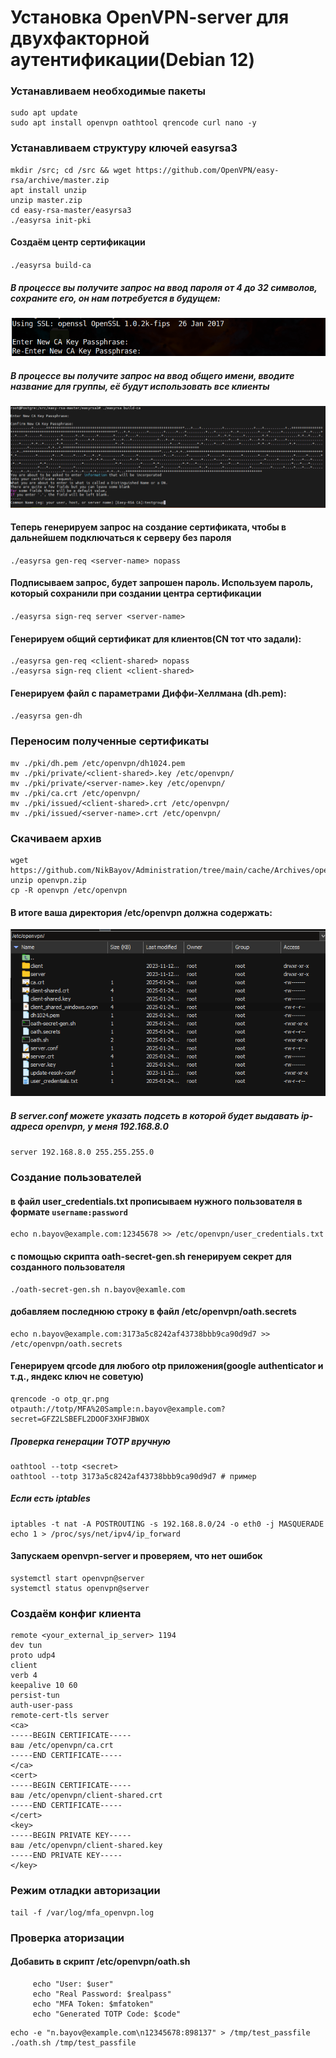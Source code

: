 # Установка OpenVPN-server для двухфакторной аутентификации(Debian 12)

### Устанавливаем необходимые пакеты

```
sudo apt update
sudo apt install openvpn oathtool qrencode curl nano -y
```

### Устанавливаем структуру ключей easyrsa3

```
mkdir /src; cd /src && wget https://github.com/OpenVPN/easy-rsa/archive/master.zip
apt install unzip
unzip master.zip
cd easy-rsa-master/easyrsa3
./easyrsa init-pki
```

#### Создаём центр сертификации
`./easyrsa build-ca`
##### В процессе вы получите запрос на ввод пароля от 4 до 32 символов, сохраните его, он нам потребуется в будущем:
![screenshot](/cache/picture/ca_ovpn.png)
##### В процессе вы получите запрос на ввод общего имени, вводите название для группы, её будут использовать все клиенты
![screenshot](/cache/picture/ca_ovpn1.png)
#### Теперь генерируем запрос на создание сертификата, чтобы в дальнейшем подключаться к серверу без пароля
`./easyrsa gen-req <server-name> nopass`
#### Подписываем запрос, будет запрошен пароль. Используем пароль, который сохранили при создании центра сертификации
`./easyrsa sign-req server <server-name>`
#### Генерируем общий сертификат для клиентов(CN тот что задали):
```
./easyrsa gen-req <client-shared> nopass
./easyrsa sign-req client <client-shared>
```
#### Генерируем файл с параметрами Диффи-Хеллмана (dh.pem):
`./easyrsa gen-dh`
### Переносим полученные сертификаты
```
mv ./pki/dh.pem /etc/openvpn/dh1024.pem
mv ./pki/private/<client-shared>.key /etc/openvpn/
mv ./pki/private/<server-name>.key /etc/openvpn/
mv ./pki/ca.crt /etc/openvpn/
mv ./pki/issued/<client-shared>.crt /etc/openvpn/
mv ./pki/issued/<server-name>.crt /etc/openvpn/
```

### Скачиваем архив 
```
wget https://github.com/NikBayov/Administration/tree/main/cache/Archives/openvpn.zip
unzip openvpn.zip
cp -R openvpn /etc/openvpn
```
#### В итоге ваша директория /etc/openvpn должна содержать:
![screenshot](/cache/picture/etc_ovpn.png)

##### В server.conf можете указать подсеть в которой будет выдавать ip-адреса openvpn, у меня 192.168.8.0 
`server 192.168.8.0 255.255.255.0`

### Создание пользователей

#### в файл user_credentials.txt прописываем нужного пользователя в формате `username:password`
```
echo n.bayov@example.com:12345678 >> /etc/openvpn/user_credentials.txt
```
#### с помощью скрипта oath-secret-gen.sh генерируем секрет для созданного пользователя
```
./oath-secret-gen.sh n.bayov@examle.com
```
#### добавляем последнюю строку в файл /etc/openvpn/oath.secrets
```
echo n.bayov@example.com:3173a5c8242af43738bbb9ca90d9d7 >> /etc/openvpn/oath.secrets
```
#### Генерируем qrcode для любого otp приложения(google authenticator и т.д., яндекс ключ не советую)
```
qrencode -o otp_qr.png otpauth://totp/MFA%20Sample:n.bayov@example.com?secret=GFZ2LSBEFL2DOOF3XHFJBWOX
```
##### Проверка генерации TOTP вручную
```
oathtool --totp <secret>
oathtool --totp 3173a5c8242af43738bbb9ca90d9d7 # пример
```
##### Если есть iptables
```
iptables -t nat -A POSTROUTING -s 192.168.8.0/24 -o eth0 -j MASQUERADE
echo 1 > /proc/sys/net/ipv4/ip_forward
```
#### Запускаем openvpn-server и проверяем, что нет ошибок

```
systemctl start openvpn@server
systemctl status openvpn@server
```

### Создаём конфиг клиента 
```
remote <your_external_ip_server> 1194
dev tun
proto udp4
client
verb 4
keepalive 10 60
persist-tun
auth-user-pass
remote-cert-tls server
<ca>
-----BEGIN CERTIFICATE-----
ваш /etc/openvpn/ca.crt
-----END CERTIFICATE-----
</ca>
<cert>
-----BEGIN CERTIFICATE-----
ваш /etc/openvpn/client-shared.crt
-----END CERTIFICATE-----
</cert>
<key>
-----BEGIN PRIVATE KEY-----
ваш /etc/openvpn/client-shared.key
-----END PRIVATE KEY-----
</key>
```

### Режим отладки авторизации
```
tail -f /var/log/mfa_openvpn.log
```
### Проверка аторизации
#### Добавить в скрипт /etc/openvpn/oath.sh
```
     echo "User: $user"
     echo "Real Password: $realpass"
     echo "MFA Token: $mfatoken"
     echo "Generated TOTP Code: $code"
```
```
echo -e "n.bayov@example.com\n12345678:898137" > /tmp/test_passfile
./oath.sh /tmp/test_passfile
```
